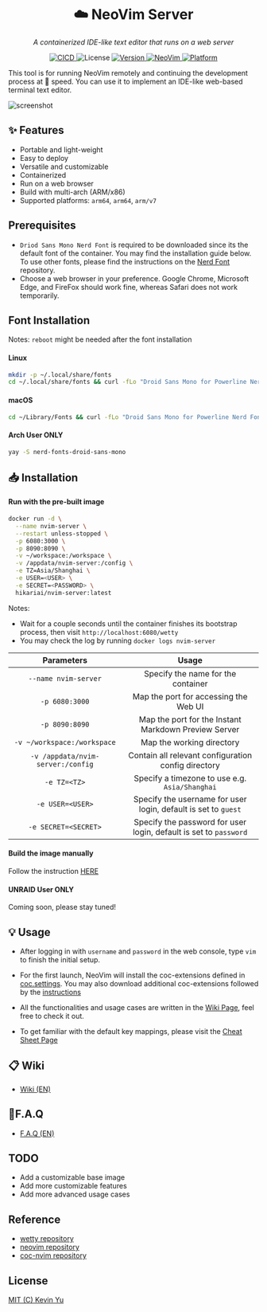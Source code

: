 <h1 align="center"> ☁️ NeoVim  Server</h1>
<p align="center">
    <em>A containerized IDE-like text editor that runs on a web server</em>
</p>

<p align="center">
    <a href='https://github.com/yqlbu/neovim-server/actions?query=workflow%3A"Docker+CI+Builds"'>
        <img src='https://github.com/yqlbu/neovim-server/workflows/Docker%20CI%20Builds/badge.svg' alt="CICD"/>
    </a>
    <img src="https://img.shields.io/github/license/yqlbu/neovim-server" alt="License"/>
    <a href="https://hub.docker.com/repository/docker/hikariai/nvim-server">
        <img src="https://img.shields.io/badge/Docker-19.03-blue" alt="Version">
    </a>
    <a href="https://github.com/neovim/neovim">
        <img src="https://img.shields.io/badge/neovim-0.5.0-violet.svg" alt="NeoVim"/>
    </a>
    <a href="https://hub.docker.com/repository/docker/hikariai/nvim-servers">
        <img src="https://img.shields.io/badge/platform-%20Linux%20|%20OSX%20|%20ARM-red.svg" alt="Platform"/>
    </a>
</p>

This tool is for running NeoVim remotely and continuing the development process at 🚀 speed.
You can use it to implement an IDE-like web-based terminal text editor.

![screenshot](https://github.com/yqlbu/neovim-server/raw/master/demo.gif)

## ✨ Features

- Portable and light-weight
- Easy to deploy
- Versatile and customizable
- Containerized
- Run on a web browser
- Build with multi-arch (ARM/x86)
- Supported platforms: `arm64`, `arm64`, `arm/v7`

## Prerequisites

- `Driod Sans Mono Nerd Font` is required to be downloaded since its the default font of the container. You may find the installation guide below. To use other fonts, please find the instructions on the [Nerd Font](https://github.com/ryanoasis/nerd-fonts) repository.
- Choose a web browser in your preference. Google Chrome, Microsoft Edge, and FireFox should work fine, whereas Safari does not work temporarily.

## Font Installation

Notes: `reboot` might be needed after the font installation

#### Linux

```bash
mkdir -p ~/.local/share/fonts
cd ~/.local/share/fonts && curl -fLo "Droid Sans Mono for Powerline Nerd Font Complete.otf" https://github.com/ryanoasis/nerd-fonts/raw/master/patched-fonts/DroidSansMono/complete/Droid%20Sans%20Mono%20Nerd%20Font%20Complete.otf
```

#### macOS

```bash
cd ~/Library/Fonts && curl -fLo "Droid Sans Mono for Powerline Nerd Font Complete.otf" https://github.com/ryanoasis/nerd-fonts/raw/master/patched-fonts/DroidSansMono/complete/Droid%20Sans%20Mono%20Nerd%20Font%20Complete.otf
```

#### Arch User ONLY

```bash
yay -S nerd-fonts-droid-sans-mono
```

## 📥 Installation

#### Run with the pre-built image

```bash
docker run -d \
  --name nvim-server \
  --restart unless-stopped \
  -p 6080:3000 \
  -p 8090:8090 \
  -v ~/workspace:/workspace \
  -v /appdata/nvim-server:/config \
  -e TZ=Asia/Shanghai \
  -e USER=<USER> \
  -e SECRET=<PASSWORD> \
  hikariai/nvim-server:latest
```

Notes:

- Wait for a couple seconds until the container finishes its bootstrap process, then visit `http://localhost:6080/wetty`
- You may check the log by running `docker logs nvim-server`

|            Parameters             |                               Usage                               |
| :-------------------------------: | :---------------------------------------------------------------: |
|       `--name nvim-server`        |                Specify the name for the container                 |
|          `-p 6080:3000`           |               Map the port for accessing the Web UI               |
|          `-p 8090:8090`           |       Map the port for the Instant Markdown Preview Server        |
|    `-v ~/workspace:/workspace`    |                     Map the working directory                     |
| `-v /appdata/nvim-server:/config` |        Contain all relevant configuration config directory        |
|           `-e TZ=<TZ>`            |          Specify a timezone to use e.g. `Asia/Shanghai`           |
|         `-e USER=<USER>`          |  Specify the username for user login, default is set to `guest`   |
|       `-e SECRET=<SECRET>`        | Specify the password for user login, default is set to `password` |

#### Build the image manually

Follow the instruction [HERE](https://github.com/yqlbu/neovim-server/wiki/Installation#build-container-image-manually)

#### UNRAID User ONLY

Coming soon, please stay tuned!

## 💡 Usage

- After logging in with `username` and `password` in the web console, type `vim` to finish the initial setup.

- For the first launch, NeoVim will install the coc-extensions defined in [coc.settings](https://github.com/yqlbu/neovim-server/blob/master/nvim/coc-settings.json). You may also download additional coc-extensions followed by the [instructions](https://github.com/neoclide/coc.nvim/wiki/Using-coc-extensions)

- All the functionalities and usage cases are written in the [Wiki Page](https://github.com/yqlbu/neovim-server/wiki), feel free to check it out.

- To get familiar with the default key mappings, please visit the [Cheat Sheet Page](https://github.com/yqlbu/neovim-server/wiki/Cheat-sheet)

## 📋 Wiki

- [Wiki (EN)](https://github.com/yqlbu/neovim-server/wiki)

## 💬F.A.Q

- [F.A.Q (EN)](https://github.com/yqlbu/neovim-server/wiki/F.A.Q)

## TODO

- Add a customizable base image
- Add more customizable features
- Add more advanced usage cases

## Reference

- [wetty repository](https://github.com/butlerx/wetty)
- [neovim repository](https://github.com/neovim/neovim)
- [coc-nvim repository](https://github.com/neoclide/coc.nvim)

## License

[MIT (C) Kevin Yu](https://github.com/yqlbu/neovim-server/blob/master/LICENSE)
